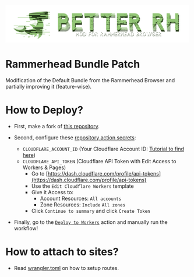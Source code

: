 <!-- ![Repository Image](https://socialify.git.ci/TheRealGeoDash2019/RammerheadBundlePatch/image?description=1&font=KoHo&forks=1&issues=1&logo=https%3A%2F%2Fsettings.lhost.dev%2Fassets%2FBetterRHLogo.png&owner=1&pattern=Charlie%20Brown&pulls=1&stargazers=1&theme=Auto) -->
![Repository Image](/assets/BetterRHFull.png)
# Rammerhead Bundle Patch
Modification of the Default Bundle from the Rammerhead Browser and partially improving it (feature-wise).

# How to Deploy?
- First, make a fork of [this repository](https://github.com/TheRealGeoDash2019/RammerheadBundlePatch/fork).

- Second, configure these [repository action secrets](../../settings/secrets/actions):
  - `CLOUDFLARE_ACCOUNT_ID` (Your Cloudflare Account ID: [Tutorial to find here](https://developers.cloudflare.com/fundamentals/setup/find-account-and-zone-ids/#find-account-id-workers-and-pages))
  - `CLOUDFLARE_API_TOKEN` (Cloudflare API Token with Edit Access to Workers & Pages)
  	- Go to [https://dash.cloudflare.com/profile/api-tokens](https://dash.cloudflare.com/profile/api-tokens)
    - Use the `Edit Cloudflare Workers` template
    - Give it Access to:
      - Account Resources: `All accounts`
      - Zone Resources: `Include` `All zones`
    - Click `Continue to summary` and click `Create Token`

- Finally, go to the [`Deploy to Workers`](../../actions/workflows/manual.yml) action and manually run the workflow!

# How to attach to sites?
- Read [wrangler.toml](./wrangler.toml) on how to setup routes.

